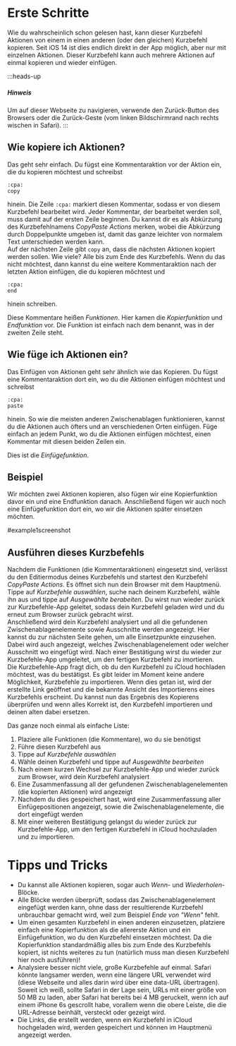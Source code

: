 # Erste Schritte

Wie du wahrscheinlich schon gelesen hast, kann dieser Kurzbefehl Aktionen von einem in einen anderen (oder den gleichen) Kurzbefehl kopieren. Seit iOS 14 ist dies endlich direkt in der App möglich, aber nur mit einzelnen Aktionen. Dieser Kurzbefehl kann auch mehrere Aktionen auf einmal kopieren und wieder einfügen.

:::heads-up
##### Hinweis
Um auf dieser Webseite zu navigieren, verwende den Zurück-Button des Browsers oder die Zurück-Geste (vom linken Bildschirmrand nach rechts wischen in Safari).
:::

## Wie kopiere ich Aktionen?
Das geht sehr einfach. Du fügst eine Kommentaraktion vor der Aktion ein, die du kopieren möchtest und schreibst
```
:cpa:
copy
```
hinein. Die Zeile `:cpa:` markiert diesen Kommentar, sodass er von diesem Kurzbefehl bearbeitet wird. Jeder Kommentar, der bearbeitet werden soll, muss damit auf der ersten Zeile beginnen. Du kannst dir es als Abkürzung des Kurzbefehlnamens _CopyPaste Actions_ merken, wobei die Abkürzung durch Doppelpunkte umgeben ist, damit das ganze leichter von normalem Text unterschieden werden kann.  
Auf der nächsten Zeile gibt `copy` an, dass die nächsten Aktionen kopiert werden sollen. Wie viele? Alle bis zum Ende des Kurzbefehls. Wenn du das nicht möchtest, dann kannst du eine weitere Kommentaraktion nach der letzten Aktion einfügen, die du kopieren möchtest und
```
:cpa:
end
```
hinein schreiben.

Diese Kommentare heißen _Funktionen_. Hier kamen die _Kopierfunktion_ und _Endfunktion_ vor. Die Funktion ist einfach nach dem benannt, was in der zweiten Zeile steht.

## Wie füge ich Aktionen ein?
Das Einfügen von Aktionen geht sehr ähnlich wie das Kopieren. Du fügst eine Kommentaraktion dort ein, wo du die Aktionen einfügen möchtest und schreibst
```
:cpa:
paste
```
hinein. So wie die meisten anderen Zwischenablagen funktionieren, kannst du die Aktionen auch öfters und an verschiedenen Orten einfügen. Füge einfach an jedem Punkt, wo du die Aktionen einfügen möchtest, einen Kommentar mit diesen beiden Zeilen ein.

Dies ist die _Einfügefunktion_.

## Beispiel
Wir möchten zwei Aktionen kopieren, also fügen wir eine Kopierfunktion davor ein und eine Endfunktion danach. Anschließend fügen wir auch noch eine Einfügefunktion dort ein, wo wir die Aktionen später einsetzen möchten.

#example1screenshot

## Ausführen dieses Kurzbefehls
Nachdem die Funktionen (die Kommentaraktionen) eingesetzt sind, verlässt du den Editiermodus deines Kurzbefehls und startest den Kurzbefehl _CopyPaste Actions_. Es öffnet sich nun dein Browser mit dem Hauptmenü. Tippe auf _Kurzbefehle auswählen_, suche nach deinem Kurzbefehl, wähle ihn aus und tippe auf _Ausgewählte berabeiten_. Du wirst nun wieder zurück zur Kurzbefehle-App geleitet, sodass dein Kurzbefehl geladen wird und du erneut zum Browser zurück gebracht wirst.  
Anschließend wird dein Kurzbefehl analysiert und all die gefundenen Zwischenablagenelemente sowie Ausschnitte werden angezeigt. Hier kannst du zur nächsten Seite gehen, um alle Einsetzpunkte einzusehen. Dabei wird auch angezeigt, welches Zwischenablagenelement oder welcher Ausschnitt wo eingefügt wird. Nach einer Bestätigung wirst du wieder zur Kurzbefehle-App umgeleitet, um den fertigen Kurzbefehl zu imortieren.  
Die Kurzbefehle-App fragt dich, ob du den Kurzbefehl zu iCloud hochladen möchtest, was du bestätigst. Es gibt leider im Moment keine andere Möglichkeit, Kurzbefehle zu importieren. Wenn dies getan ist, wird der erstellte Link geöffnet und die bekannte Ansicht des Importierens eines Kurzbefehls erscheint. Du kannst nun das Ergebnis des Kopierens überprüfen und wenn alles Korrekt ist, den Kurzbefehl importieren und deinen alten dabei ersetzen.

Das ganze noch einmal als einfache Liste:
1. Plaziere alle Funktionen (die Kommentare), wo du sie benötigst
2. Führe diesen Kurzbefehl aus
3. Tippe auf _Kurzbefehle auswählen_
4. Wähle deinen Kurzbefehl und tippe auf _Ausgewählte bearbeiten_
5. Nach einem kurzen Wechsel zur Kurzbefehle-App und wieder zurück zum Browser, wird dein Kurzbefehl analysiert
6. Eine Zusammenfassung all der gefundenen Zwischenablagenelementen (die kopierten Aktionen) wird angezeigt
7. Nachdem du dies gespeichert hast, wird eine Zusammenfassung aller Einfügepositionen angezeigt, sowie die Zwischenablagenelemente, die dort eingefügt werden
8. Mit einer weiteren Bestätigung gelangst du wieder zurück zur Kurzbefehle-App, um den fertigen Kurzbefehl in iCloud hochzuladen und zu importieren.

# Tipps und Tricks

* Du kannst alle Aktionen kopieren, sogar auch _Wenn_- und _Wiederholen_-Blöcke.
* Alle Blöcke werden überprüft, sodass das Zwischenablagenelement eingefügt werden kann, ohne dass der resultierende Kurzbefehl unbrauchbar gemacht wird, weil zum Beispiel _Ende von "Wenn"_ fehlt.
* Um einen gesamten Kurzbefehl in einen anderen einzusetzen, platziere einfach eine Kopierfunktion als die allererste Aktion und ein Einfügefunktion, wo du den Kurzbefehl einsetzen möchtest. Da die Kopierfunktion standardmäßig alles bis zum Ende des Kurzbefehls kopiert, ist nichts weiteres zu tun (natürlich muss man diesen Kurzbefehl hier noch ausführen)!
* Analysiere besser nicht viele, große Kurzbefehle auf einmal. Safari könnte langsamer werden, wenn eine längere URL verwendet wird (diese Webseite und alles darin wird über eine data-URL übertragen). Soweit ich weiß, sollte Safari in der Lage sein, URLs mit einer größe von 50 MB zu laden, aber Safari hat bereits bei 4 MB geruckelt, wenn ich auf einem iPhone 6s gescrollt habe, vorallem wenn die obere Leiste, die die URL-Adresse beinhält, versteckt oder gezeigt wird.
* Die Links, die erstellt werden, wenn ein Kurzbefehl in iCloud hochgeladen wird, werden gespeichert und können im Hauptmenü angezeigt werden.
